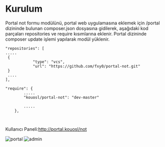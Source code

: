 Kurulum
============
Portal not formu modülünü, portal web uygulamasına eklemek için /portal dizininde bulunan composer.json dosyasına gidilerek, aşağıdaki kod parçaları repositories ve require kısımlarına eklenir. Portal dizininde composer update işlemi yapılarak modül yüklenir.


```
"repositories": [
.....
 {
            "type": "vcs",
            "url": "https://github.com/fxy0/portal-not.git"
 }
 ....
],

"require": {
        .....
        "kouosl/portal-not": "dev-master"
        
        .....
    },



```


Kullanıcı Paneli:http://portal.kouosl/not

![portal](https://user-images.githubusercontent.com/32413273/50727411-812d3400-112b-11e9-9baf-966cfa61df32.png)
![admin](https://user-images.githubusercontent.com/32413273/50727582-09143d80-112e-11e9-809c-4946712f710f.png)


